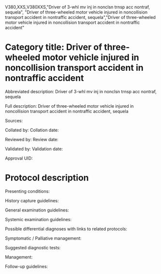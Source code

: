 V380,XXS,V380XXS,"Driver of 3-whl mv inj in nonclsn trnsp acc nontraf, sequela", "Driver of three-wheeled motor vehicle injured in noncollision transport accident in nontraffic accident, sequela","Driver of three-wheeled motor vehicle injured in noncollision transport accident in nontraffic accident"
# Category title: Driver of three-wheeled motor vehicle injured in noncollision transport accident in nontraffic accident

Abbreviated description: Driver of 3-whl mv inj in nonclsn trnsp acc nontraf, sequela

Full description: Driver of three-wheeled motor vehicle injured in noncollision transport accident in nontraffic accident, sequela

Sources:

Collated by:
Collation date:

Reviewed by:
Review date:

Validated by:
Validation date:

Approval UID:

# Protocol description

Presenting conditions:

History capture guidelines:

General examination guidelines:

Systemic examination guidelines:

Possible differential diagnoses with links to related protocols:

Symptomatic / Palliative management:

Suggested diagnostic tests:

Management:

Follow-up guidelines:
